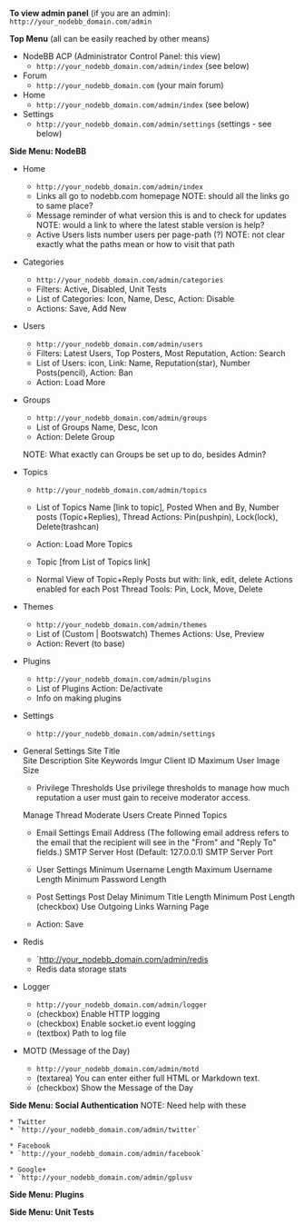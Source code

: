 **To view admin panel** (if you are an admin): `http://your_nodebb_domain.com/admin`

**Top Menu** (all can be easily reached by other means)
  * NodeBB ACP (Administrator Control Panel: this view)
    * `http://your_nodebb_domain.com/admin/index` (see below)
  * Forum
    * `http://your_nodebb_domain.com` (your main forum)
  * Home
    * `http://your_nodebb_domain.com/admin/index` (see below)
  * Settings
    * `http://your_nodebb_domain.com/admin/settings` (settings - see below)

**Side Menu: NodeBB**
  * Home
    * `http://your_nodebb_domain.com/admin/index`
    * Links all go to nodebb.com homepage
	NOTE: should all the links go to same place? 
    * Message reminder of what version this is and to check for updates
	NOTE: would a link to where the latest stable version is help?
    * Active Users
	lists number users per page-path (?)
	NOTE: not clear exactly what the paths mean or how to visit that path


  * Categories
    * `http://your_nodebb_domain.com/admin/categories`
    * Filters: Active, Disabled, Unit Tests
    * List of Categories:
	Icon, Name, Desc, Action: Disable
    * Actions: Save, Add New

  * Users
    * `http://your_nodebb_domain.com/admin/users`
    * Filters: Latest Users, Top Posters, Most Reputation, Action: Search
    * List of Users:
	icon, Link: Name, Reputation(star), Number Posts(pencil), Action: Ban
    * Action: Load More

  * Groups
    * `http://your_nodebb_domain.com/admin/groups`
     * List of Groups
	Name, Desc, Icon
    * Action: Delete Group

	NOTE: What exactly can Groups be set up to do, besides Admin?
 
 
  * Topics
    * `http://your_nodebb_domain.com/admin/topics`
    * List of Topics
	Name [link to topic], Posted When and By, Number posts (Topic+Replies), Thread Actions: Pin(pushpin), Lock(lock), Delete(trashcan)
    * Action: Load More Topics

    * Topic [from List of Topics link]
    * Normal View of Topic+Reply Posts but with: 
	link, edit, delete Actions enabled for each Post
	Thread Tools:
		Pin, Lock, Move, Delete
  * Themes
    * `http://your_nodebb_domain.com/admin/themes`
    * List of (Custom | Bootswatch) Themes 
	Actions: Use, Preview
    * Action: Revert (to base)

  * Plugins
    * `http://your_nodebb_domain.com/admin/plugins`
    * List of Plugins
	Action: De/activate
    * Info on making plugins

  * Settings
    * `http://your_nodebb_domain.com/admin/settings`

  * General Settings
	Site Title 	
	Site Description 
	Site Keywords 
	Imgur Client ID 
	Maximum User Image Size

    * Privilege Thresholds
	Use privilege thresholds to manage how much reputation a user must gain to receive moderator access.

	Manage Thread
	Moderate Users
	Create Pinned Topics
	
    * Email Settings
	Email Address (The following email address refers to the email that the recipient will see in the 		"From" and "Reply To" fields.)
	SMTP Server Host (Default: 127.0.0.1)
	SMTP Server Port

    * User Settings
	Minimum Username Length
	Maximum Username Length
	Minimum Password Length


    * Post Settings
	Post Delay
	Minimum Title Length
	Minimum Post Length
	(checkbox) Use Outgoing Links Warning Page 

    * Action: Save

  * Redis
    * `http://your_nodebb_domain.com/admin/redis
    * Redis data storage stats

  * Logger
    * `http://your_nodebb_domain.com/admin/logger`
    * (checkbox) Enable HTTP logging  
    * (checkbox) Enable socket.io event logging  
    * (textbox) Path to log file

  * MOTD (Message of the Day)
    * `http://your_nodebb_domain.com/admin/motd`
    * (textarea) You can enter either full HTML or Markdown text.
    * (checkbox) Show the Message of the Day

**Side Menu: Social Authentication**
NOTE: Need help with these

    * Twitter
    * `http://your_nodebb_domain.com/admin/twitter`

    * Facebook
    * `http://your_nodebb_domain.com/admin/facebook`

    * Google+
    * `http://your_nodebb_domain.com/admin/gplusv


**Side Menu: Plugins**

**Side Menu: Unit Tests**